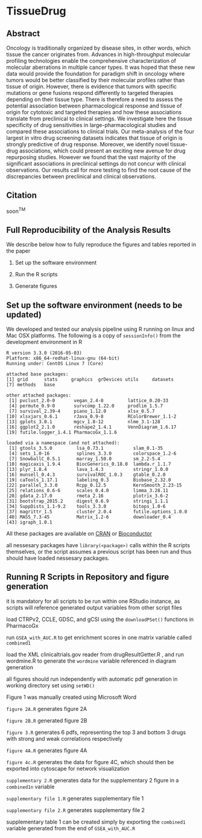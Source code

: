 # TissueDrug

Abstract
--------
Oncology is traditionally organized by disease sites, in other words, which tissue the cancer originates from. Advances in high-throughput molecular profiling technologies enable the comprehensive characterization of molecular aberrations in multiple cancer types. It was hoped that these new data would provide the foundation for paradigm shift in oncology where tumors would be better classified by their molecular profiles rather than tissue of origin. However, there is evidence that tumors with specific mutations or gene fusions respond differently to targeted therapies depending on their tissue type. There is therefore a need to assess the potential association between pharmacological response and tissue of origin for cytotoxic and targeted therapies and how these associations translate from preclinical to clinical settings. We investigate here the tissue specificity of drug sensitivities in large-pharmacological studies and compared these associations to clinical trials. Our meta-analysis of the four largest in vitro drug screening datasets indicates that tissue of origin is strongly predictive of drug response. Moreover, we identify novel tissue-drug associations, which could present an exciting new avenue for drug repurposing studies. However we found that the vast majority of the significant associations in preclinical settings do not concur with clinical observations. Our results call for more testing to find the root cause of the discrepancies between preclinical and clinical observations.


Citation
--------

soon<sup>TM<sup>

Full Reproducibility of the Analysis Results
--------------------------------------------

We describe below how to fully reproduce the figures and tables reported in the paper

1.  Set up the software environment

2.  Run the R scripts

3.  Generate figures

Set up the software environment (needs to be updated)
-------------------------------

We developed and tested our analysis pipeline using R running on linux and Mac OSX platforms. The following is a copy of `sessionInfo()` from the development environment in R

```
R version 3.3.0 (2016-05-03)
Platform: x86_64-redhat-linux-gnu (64-bit)
Running under: CentOS Linux 7 (Core)

attached base packages:
[1] grid      stats     graphics  grDevices utils     datasets 
[7] methods   base  

other attached packages:
 [1] pvclust_2.0-0       vegan_2.4-0         lattice_0.20-33    
 [4] permute_0.9-0       survcomp_1.22.0     prodlim_1.5.7      
 [7] survival_2.39-4     piano_1.12.0        xlsx_0.5.7         
[10] xlsxjars_0.6.1      rJava_0.9-8         RColorBrewer_1.1-2 
[13] gplots_3.0.1        mgcv_1.8-12         nlme_3.1-128       
[16] ggplot2_2.1.0       reshape2_1.4.1      VennDiagram_1.6.17 
[19] futile.logger_1.4.1 PharmacoGx_1.1.6  

loaded via a namespace (and not attached):
 [1] gtools_3.5.0         lsa_0.73.1           slam_0.1-35         
 [4] sets_1.0-16          splines_3.3.0        colorspace_1.2-6    
 [7] SnowballC_0.5.1      marray_1.50.0        sm_2.2-5.4          
[10] magicaxis_1.9.4      BiocGenerics_0.18.0  lambda.r_1.1.7      
[13] plyr_1.8.4           lava_1.4.3           stringr_1.0.0       
[16] munsell_0.4.3        survivalROC_1.0.3    gtable_0.2.0        
[19] caTools_1.17.1       labeling_0.3         Biobase_2.32.0      
[22] parallel_3.3.0       Rcpp_0.12.5          KernSmooth_2.23-15  
[25] relations_0.6-6      scales_0.4.0         limma_3.28.11       
[28] gdata_2.17.0         rmeta_2.16           plotrix_3.6-2       
[31] bootstrap_2015.2     digest_0.6.9         stringi_1.1.1       
[34] SuppDists_1.1-9.2    tools_3.3.0          bitops_1.0-6        
[37] magrittr_1.5         cluster_2.0.4        futile.options_1.0.0
[40] MASS_7.3-45          Matrix_1.2-6         downloader_0.4      
[43] igraph_1.0.1 
```

All these packages are available on [CRAN](http://cran.r-project.org) or [Bioconductor](http://www.bioconductor.org)

all nessesary packages have `library(<package>)` calls within the R scripts themselves, or the script assumes a previous script has been run and thus should have loaded nessesary packages. 

Running R Scripts in Repository and figure generation
-------------------------------
it is mandatory for all scripts to be run within one RStudio instance, as scripts will reference generated output variables from other script files

load CTRPv2, CCLE, GDSC, and gCSI using the `downloadPSet()` functions in PharmacoGx

run `GSEA_with_AUC.R` to get enrichment scores in one matrix variable called `combined1`

load the XML clinicaltrials.gov reader from drugResultGetter.R , and run wordmine.R to generate the `wordmine` variable referenced in diagram generation 

all figures should run independently with automatic pdf generation in working directory set using `setWD()`

Figure 1 was manually created using Microsoft Word

`figure 2A.R` generates figure 2A 

`figure 2B.R` generated figure 2B

`figure 3.R` generates 6 pdfs, representing the top 3 and bottom 3 drugs with strong and weak correlations respectively 

`figure 4A.R` generates figure 4A

`figure 4c.R` generates the data for figure 4C, which should then be exported into cytoscape for network visualization 

`supplementary 2.R` generates data for the supplementary 2 figure in a `combined1n` variable 

`supplementary file 1.R` generates supplementary file 1

`supplementary file 2.R` generates supplementary file 2

supplementary table 1 can be created simply by exporting the `combined1` variable generated from the end of `GSEA_with_AUC.R`
